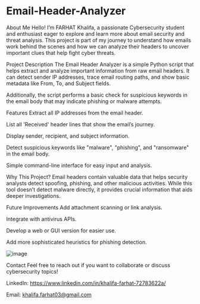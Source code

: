# Email-Header-Analyzer
About Me
Hello! I’m FARHAT Khalifa, a passionate Cybersecurity student and enthusiast eager to explore and learn more about email security and threat analysis.
This project is part of my journey to understand how emails work behind the scenes and how we can analyze their headers to uncover important clues that help fight cyber threats.

Project Description
The Email Header Analyzer is a simple Python script that helps extract and analyze important information from raw email headers.
It can detect sender IP addresses, trace email routing paths, and show basic metadata like From, To, and Subject fields.

Additionally, the script performs a basic check for suspicious keywords in the email body that may indicate phishing or malware attempts.

Features
Extract all IP addresses from the email header.

List all 'Received' header lines that show the email’s journey.

Display sender, recipient, and subject information.

Detect suspicious keywords like "malware", "phishing", and "ransomware" in the email body.

Simple command-line interface for easy input and analysis.

Why This Project?
Email headers contain valuable data that helps security analysts detect spoofing, phishing, and other malicious activities.
While this tool doesn’t detect malware directly, it provides crucial information that aids deeper investigations.

Future Improvements
Add attachment scanning or link analysis.

Integrate with antivirus APIs.

Develop a web or GUI version for easier use.

Add more sophisticated heuristics for phishing detection.

![image](https://github.com/user-attachments/assets/ab09cf14-2fe5-4e14-9204-2e828e1b70f7)



Contact
Feel free to reach out if you want to collaborate or discuss cybersecurity topics!

LinkedIn: https://www.linkedin.com/in/khalifa-farhat-72783622a/ 

Email: khalifa.farhat03@gmail.com 
